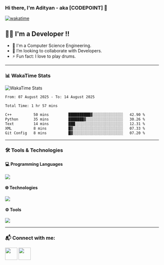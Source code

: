 ### Hi there, I'm Adityan - aka [CODEPOINT] 👋

<!-- ![Profile Views](https://komarev.com/ghpvc/?username=Adityan-Verma&color=blue) -->
[![wakatime](https://wakatime.com/badge/user/6e3a0c30-2bd0-42f4-ab2e-46ad6a870c65.svg)](https://wakatime.com/@6e3a0c30-2bd0-42f4-ab2e-46ad6a870c65)

## 👨‍💻 I'm a Developer !!
- 🌱 I'm a Computer Science Engineering.
- 👯 I’m looking to collaborate with Developers.
- ⚡ Fun fact: I love to play drums.

---

### 📊 WakaTime Stats

![WakaTime Stats](https://github-readme-stats.vercel.app/api/wakatime?username=6e3a0c30-2bd0-42f4-ab2e-46ad6a870c65&layout=compact&theme=tokyonight)

<!--START_SECTION:waka-->

```txt
From: 07 August 2025 - To: 14 August 2025

Total Time: 1 hr 57 mins

C++          50 mins         ██████████▓░░░░░░░░░░░░░░   42.90 %
Python       35 mins         ███████▓░░░░░░░░░░░░░░░░░   30.26 %
Text         14 mins         ███░░░░░░░░░░░░░░░░░░░░░░   12.31 %
XML          8 mins          █▓░░░░░░░░░░░░░░░░░░░░░░░   07.33 %
Git Config   8 mins          █▓░░░░░░░░░░░░░░░░░░░░░░░   07.20 %
```

<!--END_SECTION:waka-->

---

<!-- ### 📈 GitHub Stats

![GitHub Stats](https://github-readme-stats.vercel.app/api?username=AdityanVerma&show_icons=true&theme=tokyonight)
![Top Languages](https://github-readme-stats.vercel.app/api/top-langs/?username=AdityanVerma&layout=compact&theme=tokyonight)

--- -->

### 🛠️ Tools & Technologies

#### 💻 Programming Languages
<p>
<img src="https://skillicons.dev/icons?i=c,cpp,java,python,js" />
</p>

#### 🌐 Technologies
<p>
<img src="https://skillicons.dev/icons?i=html,css,tailwind,react,nodejs,express,mongodb,mysql,rest" />
</p>

#### ⚙️ Tools
<p>
<img src="https://skillicons.dev/icons?i=vscode,sublime,git,github,postman" />
</p>



---

### 📬 Connect with me:

<p align="left">
<a href="https://www.linkedin.com/in/adityan-verma-b09905227/"><img src="https://github.com/gauravghongde/social-icons/blob/master/SVG/White/LinkedIN_white.svg" width="40" padding="20px"/></a>
<a href="https://www.instagram.com/adityan_verma/"><img src="https://github.com/gauravghongde/social-icons/blob/master/SVG/White/Instagram_white.svg" width="40"/></a>
</p>
